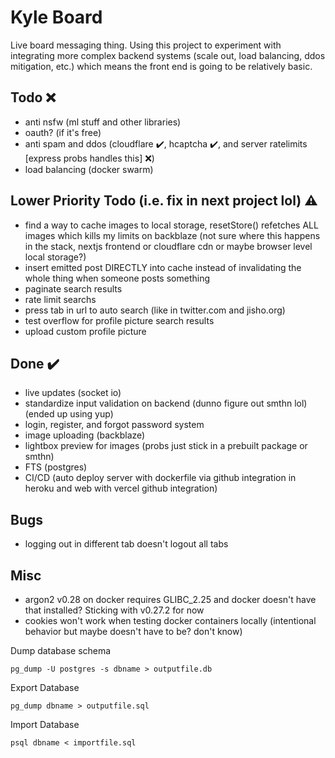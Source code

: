 # Kyle Board

Live board messaging thing. Using this project to experiment with integrating more complex backend systems (scale out, load balancing, ddos mitigation, etc.) which means the front end is going to be relatively basic.

## Todo ❌

-   anti nsfw (ml stuff and other libraries)
-   oauth? (if it's free)
-   anti spam and ddos (cloudflare ✔️, hcaptcha ✔️, and server ratelimits [express probs handles this] ❌)
-   load balancing (docker swarm)

## Lower Priority Todo (i.e. fix in next project lol) ⚠️

-   find a way to cache images to local storage, resetStore() refetches ALL images which kills my limits on backblaze (not sure where this happens in the stack, nextjs frontend or cloudflare cdn or maybe browser level local storage?)
-   insert emitted post DIRECTLY into cache instead of invalidating the whole thing when someone posts something
-   paginate search results
-   rate limit searchs
-   press tab in url to auto search (like in twitter.com and jisho.org)
-   test overflow for profile picture search results
-   upload custom profile picture

## Done ✔️

-   live updates (socket io)
-   standardize input validation on backend (dunno figure out smthn lol) (ended up using yup)
-   login, register, and forgot password system
-   image uploading (backblaze)
-   lightbox preview for images (probs just stick in a prebuilt package or smthn)
-   FTS (postgres)
-   CI/CD (auto deploy server with dockerfile via github integration in heroku and web with vercel github integration)

## Bugs

-   logging out in different tab doesn't logout all tabs

## Misc

-   argon2 v0.28 on docker requires GLIBC_2.25 and docker doesn't have that installed? Sticking with v0.27.2 for now
-   cookies won't work when testing docker containers locally (intentional behavior but maybe doesn't have to be? don't know)

Dump database schema

```
pg_dump -U postgres -s dbname > outputfile.db
```

Export Database

```
pg_dump dbname > outputfile.sql
```

Import Database

```
psql dbname < importfile.sql
```
